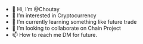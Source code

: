 - 👋 Hi, I’m @Choutay
- 👀 I’m interested in Cryptocurrency
- 🌱 I’m currently learning something like future trade
- 💞️ I’m looking to collaborate on Chain Project
- 📫 How to reach me DM for future.

<!---
Choutay/Choutay is a ✨ special ✨ repository because its `README.md` (this file) appears on your GitHub profile.
You can click the Preview link to take a look at your changes.
--->
